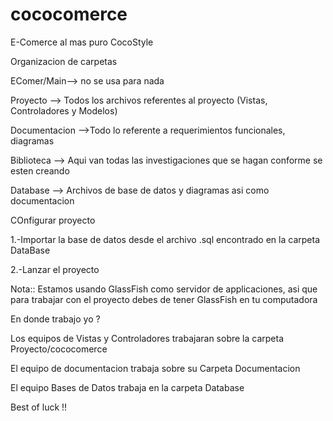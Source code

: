 # cococomerce
E-Comerce al mas puro CocoStyle

Organizacion de carpetas

EComer/Main--> no se usa para nada

Proyecto --> Todos los archivos referentes al proyecto (Vistas, Controladores y Modelos)

Documentacion -->Todo lo referente a requerimientos funcionales, diagramas 

Biblioteca --> Aqui van todas las investigaciones que se hagan conforme se esten creando

Database --> Archivos de base de datos y diagramas asi como documentacion  





COnfigurar proyecto

1.-Importar la base de datos desde el archivo .sql encontrado en la carpeta DataBase

2.-Lanzar el proyecto

Nota:: Estamos usando GlassFish como servidor de applicaciones, asi que para trabajar
        con el proyecto debes de tener GlassFish en tu computadora







En donde trabajo yo ?

Los equipos de Vistas y Controladores trabajaran sobre la carpeta Proyecto/cococomerce

El equipo de documentacion trabaja sobre su Carpeta Documentacion 

El equipo Bases de Datos trabaja en la carpeta Database 






Best of luck !!
